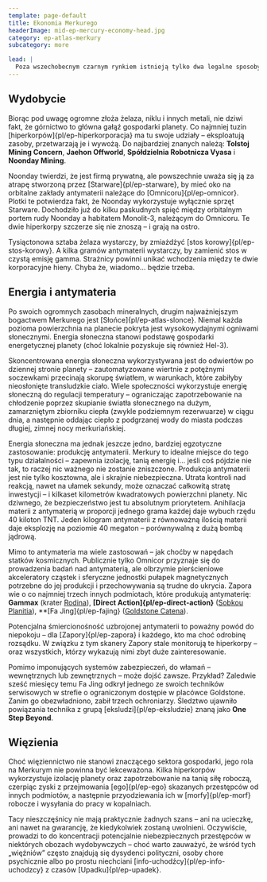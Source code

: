 ```yaml
---
template: page-default
title: Ekonomia Merkurego
headerImage: mid-ep-mercury-economy-head.jpg
category: ep-atlas-merkury
subcategory: more

lead: |
  Poza wszechobecnym czarnym rynkiem istnieją tylko dwa legalne sposoby zarabiania kredytów na Merkurym: wydobycie i energia.
---
```

## Wydobycie
Biorąc pod uwagę ogromne złoża żelaza, niklu i innych metali, nie dziwi fakt, że górnictwo to główna gałąź gospodarki planety. Co najmniej tuzin [hiperkorpów]{pl/ep-hiperkorporacja} ma tu swoje udziały – eksploatują zasoby, przetwarzają je i wywożą. Do najbardziej znanych należą: **Tolstoj Mining Concern**, **Jaehon Offworld**, **Spółdzielnia Robotnicza Vyasa** i **Noonday Mining**.

Noonday twierdzi, że jest firmą prywatną, ale powszechnie uważa się ją za atrapę stworzoną przez [Starware]{pl/ep-starware}, by mieć oko na orbitalne zakłady antymaterii należące do [Omnicoru]{pl/ep-omnicor}. Plotki te potwierdza fakt, że Noonday wykorzystuje wyłącznie sprzęt Starware. Dochodziło już do kilku paskudnych spięć między orbitalnym portem rudy Noonday a habitatem Monolit-3, należącym do Omnicoru. Te dwie hiperkorpy szczerze się nie znoszą – i grają na ostro.

Tysiąctonowa sztaba żelaza wystarczy, by zmiażdżyć [stos korowy]{pl/ep-stos-korowy}. A kilka gramów antymaterii wystarczy, by zamienić stos w czystą emisję gamma. Strażnicy powinni unikać wchodzenia między te dwie korporacyjne hieny. Chyba że, wiadomo… będzie trzeba.

## Energia i antymateria
Po swoich ogromnych zasobach mineralnych, drugim najważniejszym bogactwem Merkurego jest [Słońce]{pl/ep-atlas-slonce}. Niemal każda pozioma powierzchnia na planecie pokryta jest wysokowydajnymi ogniwami słonecznymi. Energia słoneczna stanowi podstawę gospodarki energetycznej planety (choć lokalnie pozyskuje się również Hel-3).

Skoncentrowana energia słoneczna wykorzystywana jest do odwiertów po dziennej stronie planety – zautomatyzowane wiertnie z potężnymi soczewkami przecinają skorupę światłem, w warunkach, które zabiłyby nieosłonięte transludzkie ciało. Wiele społeczności wykorzystuje energię słoneczną do regulacji temperatury – ograniczając zapotrzebowanie na chłodzenie poprzez skupianie światła słonecznego na dużym, zamarzniętym zbiorniku ciepła (zwykle podziemnym rezerwuarze) w ciągu dnia, a następnie oddając ciepło z podgrzanej wody do miasta podczas długiej, zimnej nocy merkuriańskiej.

Energia słoneczna ma jednak jeszcze jedno, bardziej egzotyczne zastosowanie: produkcję antymaterii. Merkury to idealne miejsce do tego typu działalności – zapewnia izolację, tanią energię i… jeśli coś pójdzie nie tak, to raczej nic ważnego nie zostanie zniszczone. Produkcja antymaterii jest nie tylko kosztowna, ale i skrajnie niebezpieczna. Utrata kontroli nad reakcją, nawet na ułamek sekundy, może oznaczać całkowitą stratę inwestycji – i kilkaset kilometrów kwadratowych powierzchni planety. Nic dziwnego, że bezpieczeństwo jest tu absolutnym priorytetem. Anihilacja materii z antymaterią w proporcji jednego grama każdej daje wybuch rzędu 40 kiloton TNT. Jeden kilogram antymaterii z równoważną ilością materii daje eksplozję na poziomie 40 megaton – porównywalną z dużą bombą jądrową.

Mimo to antymateria ma wiele zastosowań – jak choćby w napędach statków kosmicznych. Publicznie tylko Omnicor przyznaje się do prowadzenia badań nad antymaterią, ale olbrzymie pierścieniowe akceleratory cząstek i sferyczne jednostki pułapek magnetycznych potrzebne do jej produkcji i przechowywania są trudne do ukrycia. Zapora wie o co najmniej trzech innych podmiotach, które produkują antymaterię: **Gammax** (krater [Rodina](https://planetarynames.wr.usgs.gov/Feature/5169)), **[Direct Action]{pl/ep-direct-action}** ([Sobkou Planitia](https://planetarynames.wr.usgs.gov/Feature/5614)), **[Fa Jing]{pl/ep-fajing} ([Goldstone Catena](https://planetarynames.wr.usgs.gov/Feature/15107)).

Potencjalna śmiercionośność uzbrojonej antymaterii to poważny powód do niepokoju – dla [Zapory]{pl/ep-zapora} i każdego, kto ma choć odrobinę rozsądku. W związku z tym skanery Zapory stale monitorują te hiperkorpy – oraz wszystkich, którzy wykazują nimi zbyt duże zainteresowanie.

Pomimo imponujących systemów zabezpieczeń, do włamań – wewnętrznych lub zewnętrznych – może dojść zawsze. Przykład? Zaledwie sześć miesięcy temu Fa Jing odkrył jednego ze swoich techników serwisowych w strefie o ograniczonym dostępie w placówce Goldstone. Zanim go obezwładniono, zabił trzech ochroniarzy. Śledztwo ujawniło powiązania technika z grupą [eksludzi]{pl/ep-eksludzie} znaną jako **One Step Beyond**.

## Więzienia
Choć więziennictwo nie stanowi znaczącego sektora gospodarki, jego rola na Merkurym nie powinna być lekceważona. Kilka hiperkorpów wykorzystuje izolację planety oraz zapotrzebowanie na tanią siłę roboczą, czerpiąc zyski z przejmowania [ego]{pl/ep-ego} skazanych przestępców od innych podmiotów, a następnie przyodziewania ich w [morfy]{pl/ep-morf} robocze i wysyłania do pracy w kopalniach.

Tacy nieszczęśnicy nie mają praktycznie żadnych szans – ani na ucieczkę, ani nawet na gwarancję, że kiedykolwiek zostaną uwolnieni. Oczywiście, prowadzi to do koncentracji potencjalnie niebezpiecznych przestępców w niektórych obozach wydobywczych – choć warto zauważyć, że wśród tych „więźniów” często znajdują się dysydenci polityczni, osoby chore psychicznie albo po prostu niechciani [info-uchodźcy]{pl/ep-info-uchodzcy} z czasów [Upadku]{pl/ep-upadek}.
